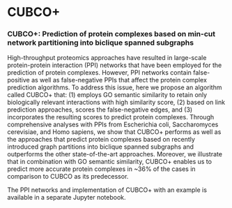 # CUBCO+

### CUBCO+: Prediction of protein complexes based on min-cut network partitioning into biclique spanned subgraphs 

High-throughput proteomics approaches have resulted in large-scale protein-protein interaction (PPI) networks that have been employed for the prediction of protein complexes. However, PPI networks contain false-positive as well as false-negative PPIs that affect the protein complex prediction algorithms. To address this issue, here we propose an algorithm called CUBCO+ that: (1) employs GO semantic similarity to retain only biologically relevant interactions with high similarity score, (2) based on link prediction approaches, scores the false-negative edges, and (3) incorporates the resulting scores to predict protein complexes. Through comprehensive analyses with PPIs from Escherichia coli, Saccharomyces cerevisiae, and Homo sapiens, we show that CUBCO+ performs as well as the approaches that predict protein complexes based on recently introduced graph partitions into biclique spanned subgraphs and outperforms the other state-of-the-art approaches. Moreover, we illustrate that in combination with GO semantic similarity, CUBCO+ enables us to predict more accurate protein complexes in ~36% of the cases in comparison to CUBCO as its predecessor. 


The PPI networks and implementation of CUBCO+ with an example is available in a separate Jupyter notebook.

